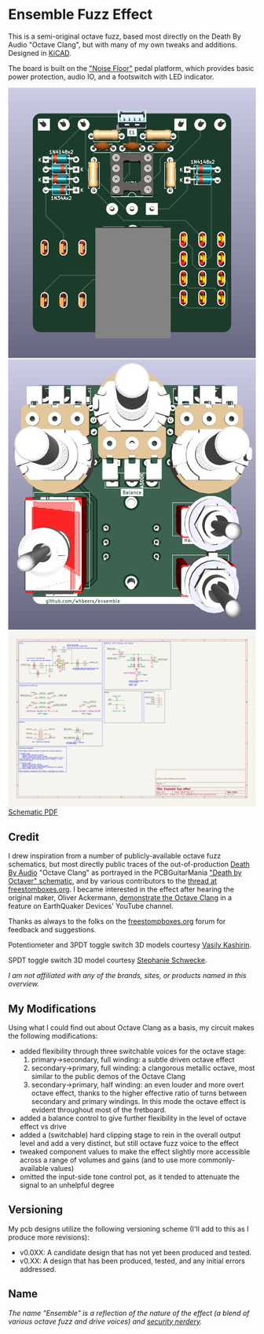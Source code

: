 # Ensemble Fuzz Effect

This is a semi-original octave fuzz, based most directly on the Death By Audio "Octave Clang", but with many of my own tweaks and additions. Designed in [KiCAD](https://www.kicad.org).

The board is built on the ["Noise Floor"](https://github.com/whbeers/noise_floor) pedal platform, which provides basic power protection, audio IO, and a footswitch with LED indicator.

![Front render](renders/front.png)
![Back render](renders/back.png)
![Schematic SVG](schematics/ensemble-latest.svg)
[Schematic PDF](schematics/ensemble-latest.pdf)

## Credit
I drew inspiration from a number of publicly-available octave fuzz schematics, but most directly public traces of the out-of-production [Death By Audio](https://deathbyaudio.com/) "Octave Clang" as portrayed in the PCBGuitarMania ["Death by Octaver" schematic](https://pcbguitarmania.com/product/death-by-octaver/), and by various contributors to the [thread at freestomboxes.org](https://www.freestompboxes.org/viewtopic.php?t=11122). I became interested in the effect after hearing the original maker, Oliver Ackermann, [demonstrate the Octave Clang](https://youtu.be/_RslAoTyIwk?t=2671) in a feature on EarthQuaker Devices' YouTube channel.

Thanks as always to the folks on the [freestompboxes.org](https://www.freestompboxes.org/) forum for feedback and suggestions.

Potentiometer and 3PDT toggle switch 3D models courtesy [Vasily Kashirin](https://grabcad.com/vasily.kashirin-1).

SPDT toggle switch 3D model courtesy [Stephanie Schwecke](https://grabcad.com/stephanie.schwecke-1).

*I am not affiliated with any of the brands, sites, or products named in this overview.*

## My Modifications
Using what I could find out about Octave Clang as a basis, my circuit makes the following modifications:
 - added flexibility through three switchable voices for the octave stage:
   1. primary->secondary, full winding: a subtle driven octave effect
   2. secondary->primary, full winding: a clangorous metallic octave, most similar to the public demos of the Octave Clang
   3. secondary->primary, half winding: an even louder and more overt octave effect, thanks to the higher effective ratio of turns between secondary and primary windings. In this mode the octave effect is evident throughout most of the fretboard.
 - added a balance control to give further flexibility in the level of octave effect vs drive
 - added a (switchable) hard clipping stage to rein in the overall output level and add a very distinct, but still octave fuzz voice to the effect
 - tweaked component values to make the effect slightly more accessible across a range of volumes and gains (and to use more commonly-available values)
 - omitted the input-side tone control pot, as it tended to attenuate the signal to an unhelpful degree

## Versioning

My pcb designs utilize the following versioning scheme (I'll add to this as I produce more revisions):
 - v0.0XX: A candidate design that has not yet been produced and tested.
 - v0.XX: A design that has been produced, tested, and any initial errors addressed.

## Name
*The name "Ensemble" is a reflection of the nature of the effect (a blend of various octave fuzz and drive voices) and [security nerdery](https://www.usenix.org/system/files/sec19-chen-yuanliang.pdf).*
